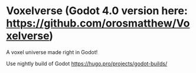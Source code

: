 # Voxelverse (Godot 4.0 version here: https://github.com/orosmatthew/Voxelverse)
A voxel universe made right in Godot!

Use nightly build of Godot
https://hugo.pro/projects/godot-builds/
